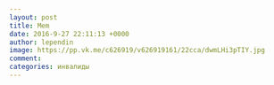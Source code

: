 ```yaml
--- 
layout: post 
title: Mem 
date: 2016-9-27 22:11:13 +0000 
author: lependin 
image: https://pp.vk.me/c626919/v626919161/22cca/dwmLHi3pTIY.jpg
comment: 
categories: инвалиды
---
```

